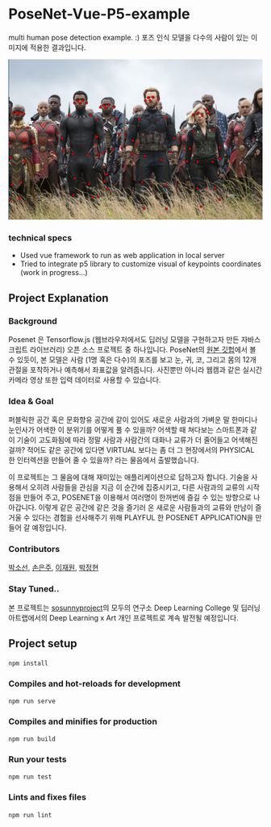 # PoseNet-Vue-P5-example

multi human pose detection example. :) 포즈 인식 모델을 다수의 사람이 있는 이미지에 적용한 결과입니다. 

<img src="./try1.PNG">

### technical specs
- Used vue framework to run as web application in local server
- Tried to integrate p5 library to customize visual of keypoints coordinates (work in progress...)

## Project Explanation

### Background
Posenet 은 Tensorflow.js (웹브라우저에서도 딥러닝 모델을 구현하고자 만든 자바스크립트 라이브러리) 오픈 소스 프로젝트 중 하나입니다. PoseNet의 [원본 깃헙](https://github.com/tensorflow/tfjs-models/tree/master/posenet)에서 볼 수 있듯이, 본 모델은 사람 (1명 혹은 다수)의 포즈를 보고 눈, 귀, 코, 그리고 몸의 12개 관절을 포착하거나 예측해서 좌표값을 알려줍니다. 사진뿐만 아니라 웹캠과 같은 실시간 카메라 영상 또한 입력 데이터로 사용할 수 있습니다.

### Idea & Goal
퍼블릭한 공간 혹은 문화향유 공간에 같이 있어도 새로운 사람과의 가벼운 말 한마디나 눈인사가 어색한 이 분위기를 어떻게 풀 수 있을까? 어색할 때 쳐다보는 스마트폰과 같이 기술이 고도화됨에 따라 정말 사람과 사람간의 대화나 교류가 더 줄어들고 어색해진 걸까? 적어도 같은 공간에 있다면 VIRTUAL 보다는 좀 더 그 현장에서의 PHYSICAL 한 인터렉션을 만들어 줄 수 있을까? 라는 물음에서 출발했습니다.

이 프로젝트는 그 물음에 대해 재미있는 애플리케이션으로 답하고자 합니다. 기술을 사용해서 오히려 사람들을 관심을 지금 이 순간에 집중시키고, 다른 사람과의 교류의 시작점을 만들어 주고, POSENET을 이용해서 여러명이 한꺼번에 즐길 수 있는 방향으로 나아갑니다. 이렇게 같은 공간에 같은 것을 즐기러 온 새로운 사람들과의 교류와 만남이 즐거울 수 있다는 경험을 선사해주기 위해 PLAYFUL 한 POSENET APPLICATION을 만들어 갈 예정입니다. 

### Contributors
[박소선](https://github.com/sosunnyproject/), [손은주](https://github.com/EJSohn/), [이재원](https://github.com/insurgent92), [박정현](https://github.com/parkjh688)

### Stay Tuned..
본 프로젝트는 [sosunnyproject](http://sosunnyproject.wordpress.com)의 모두의 연구소 Deep Learning College 및 딥러닝 아트랩에서의 Deep Learning x Art 개인 프로젝트로 계속 발전될 예정입니다.

## Project setup
```
npm install
```

### Compiles and hot-reloads for development
```
npm run serve
```

### Compiles and minifies for production
```
npm run build
```

### Run your tests
```
npm run test
```

### Lints and fixes files
```
npm run lint
```
